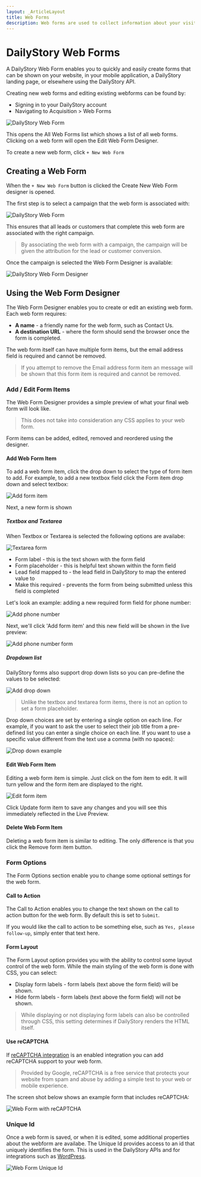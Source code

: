 ```yaml
---
layout: _ArticleLayout
title: Web Forms
description: Web forms are used to collect information about your visitors.
---
```

# DailyStory Web Forms
A DailyStory Web Form enables you to quickly and easily create forms that can be shown on your website, in your mobile application, a DailyStory landing page, or elsewhere using the DailyStory API.

Creating new web forms and editing existing webforms can be found by:

* Signing in to your DailyStory account
* Navigating to Acquisition > Web Forms	
	
![DailyStory Web Form](/articles/acquisition/web-forms/webforms-01.png "DailyStory Web Form")

This opens the All Web Forms list which shows a list of all web forms. Clicking on a web form will open the Edit Web Form Designer.

To create a new web form, click <code>+ New Web Form</code>

## Creating a Web Form
When the <code>+ New Web Form</code> button is clicked the Create New Web Form designer is opened.

The first step is to select a campaign that the web form is associated with: 

![DailyStory Web Form](/articles/acquisition/web-forms/webforms-02.png "DailyStory Web Form")

This ensures that all leads or customers that complete this web form are associated with the right campaign. 

> By associating the web form with a campaign, the campaign will be given the attribution for the lead or customer conversion.

Once the campaign is selected the Web Form Designer is available:
	
![DailyStory Web Form Designer](/articles/acquisition/web-forms/webforms-03.png "DailyStory Web Form Designer")
	
## Using the Web Form Designer	
The Web Form Designer enables you to create or edit an existing web form. Each web form requires:
	
* **A name** - a friendly name for the web form, such as Contact Us.
* **A destination URL** - where the form should send the browser once the form is completed.

The web form itself can have multiple form items, but the email address field is required and cannot be removed.

> If you attempt to remove the Email address form item an message will be shown that this form item is required and cannot be removed.

### Add / Edit Form Items
The Web Form Designer provides a simple preview of what your final web form will look like.

> This does not take into consideration any CSS applies to your web form.

Form items can be added, edited, removed and reordered using the designer.

#### Add Web Form Item
To add a web form item, click the drop down to select the type of form item to add. For example, to add a new textbox field click the Form item drop down and select textbox:

![Add form item](/articles/acquisition/web-forms/webforms-05.png "Add form item")

Next, a new form is shown

##### Textbox and Textarea
When Textbox or Textarea is selected the following options are availabe:

![Textarea form](/articles/acquisition/web-forms/webforms-06.png "Textarea form")

* Form label - this is the text shown with the form field
* Form placeholder - this is helpful text shown within the form field
* Lead field mapped to - the lead field in DailyStory to map the entered value to
* Make this required - prevents the form from being submitted unless this field is completed

Let's look an example: adding a new required form field for phone number:

![Add phone number](/articles/acquisition/web-forms/webforms-07.png "Add phone number")	

Next, we'll click 'Add form item' and this new field will be shown in the live preview:
	
![Add phone number form](/articles/acquisition/web-forms/webforms-08.png "Add phone number form")	

##### Dropdown list
DailyStory forms also support drop down lists so you can pre-define the values to be selected:
	
![Add drop down](/articles/acquisition/web-forms/webforms-09.png "Add drop down")	

> Unlike the textbox and textarea form items, there is not an option to set a form placeholder.

Drop down choices are set by entering a single option on each line. For example, if you want to ask the user to select their job title from a pre-defined list you can enter a single choice on each line. If you want to use a specific value different from the text use a comma (with no spaces):
	
![Drop down example](/articles/acquisition/web-forms/webforms-10.png "Drop down example")	

#### Edit Web Form Item
Editing a web form item is simple. Just click on the fom item to edit. It will turn yellow and the form item are displayed to the right.

![Edit form item](/articles/acquisition/web-forms/webforms-11.png "Edit form item")	

Click Update form item to save any changes and you will see this immediately reflected in the Live Preview.

#### Delete Web Form Item
Deleting a web form item is similar to editing. The only difference is that you click the Remove form item button.

### Form Options
The Form Options section enable you to change some optional settings for the web form.

#### Call to Action
The Call to Action enables you to change the text shown on the call to action button for the web form. By default this is set to <code>Submit</code>.

If you would like the call to action to be something else, such as <code>Yes, please follow-up</code>, simply enter that text here.

#### Form Layout
The Form Layout option provides you with the ability to control some layout control of the web form. While the main styling of the web form is done with CSS, you can select:
	
* Display form labels - form labels (text above the form field) will be shown.
* Hide form labels - form labels (text above the form field) will not be shown.

> While displaying or not displaying form labels can also be controlled through CSS, this setting determines if DailyStory renders the HTML itself.

#### Use reCAPTCHA
If [reCAPTCHA integration](/integrations/recaptcha) is an enabled integration you can add reCAPTCHA support to your web form.

> Provided by Google, reCAPTCHA is a free service that protects your website from spam and abuse by adding a simple test to your web or mobile experience.

The screen shot below shows an example form that includes reCAPTCHA:

![Web Form with reCAPTCHA](/articles/acquisition/web-forms/webforms-04.png "Web Form with reCAPTCHA")

### Unique Id
Once a web form is saved, or when it is edited, some additional properties about the webform are availabe. The Unique Id provides access to an id that uniquely identifies the form. This is used in the DailyStory APIs and for integrations such as [WordPress](/integrations/wordpress).
	
![Web Form Unique Id](/articles/acquisition/web-forms/webforms-12.png "Web Form Unique Id")
	
